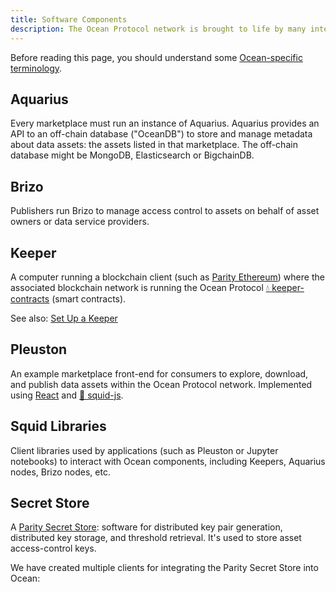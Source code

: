```yaml
---
title: Software Components
description: The Ocean Protocol network is brought to life by many interacting symbiotic software components.
---
```


Before reading this page, you should understand some [Ocean-specific terminology](/concepts/terminology/).

## Aquarius

Every marketplace must run an instance of Aquarius.
Aquarius provides an API to an off-chain database ("OceanDB") to store and manage metadata about data assets: the assets listed in that marketplace.
The off-chain database might be MongoDB, Elasticsearch or BigchainDB.

<repo name="aquarius"></repo>

## Brizo

Publishers run Brizo to manage access control to assets on behalf of asset owners or data service providers.

<repo name="brizo"></repo>

## Keeper

A computer running a blockchain client
(such as [Parity Ethereum](https://www.parity.io/ethereum/))
where the associated blockchain network is running the Ocean Protocol
[💧 keeper-contracts](https://github.com/oceanprotocol/keeper-contracts)
(smart contracts).

<repo name="keeper-contracts"></repo>

See also: [Set Up a Keeper](/setup/keeper/)

## Pleuston

An example marketplace front-end for consumers to explore, download, and publish data assets within the Ocean Protocol network. Implemented using [React](https://reactjs.org/) and [🦑 squid-js](https://github.com/oceanprotocol/squid-js).

<repo name="pleuston"></repo>

## Squid Libraries

Client libraries used by applications (such as Pleuston or Jupyter notebooks) to interact with Ocean components, including Keepers, Aquarius nodes, Brizo nodes, etc.

<repo name="squid-js"></repo>
<repo name="squid-py"></repo>
<repo name="squid-java"></repo>

## Secret Store

A [Parity Secret Store](https://wiki.parity.io/Secret-Store): software for distributed key pair generation, distributed key storage, and threshold retrieval. It's used to store asset access-control keys.

We have created multiple clients for integrating the Parity Secret Store into Ocean:

<repo name="secret-store-client-js"></repo>
<repo name="secret-store-client-py"></repo>
<repo name="secret-store-client-java"></repo>
